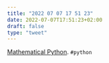 ```yaml
---
title: "2022 07 07 17 51 23"
date: 2022-07-07T17:51:23+02:00
draft: false
type: "tweet"
---
```

[Mathematical Python](https://personal.math.ubc.ca/~pwalls/math-python/). `#python`
